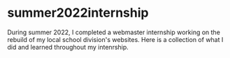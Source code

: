 # summer2022internship
During summer 2022, I completed a webmaster internship working on the rebuild of my local school division's websites. Here is a collection of what I did and learned throughout my intenrship. 
